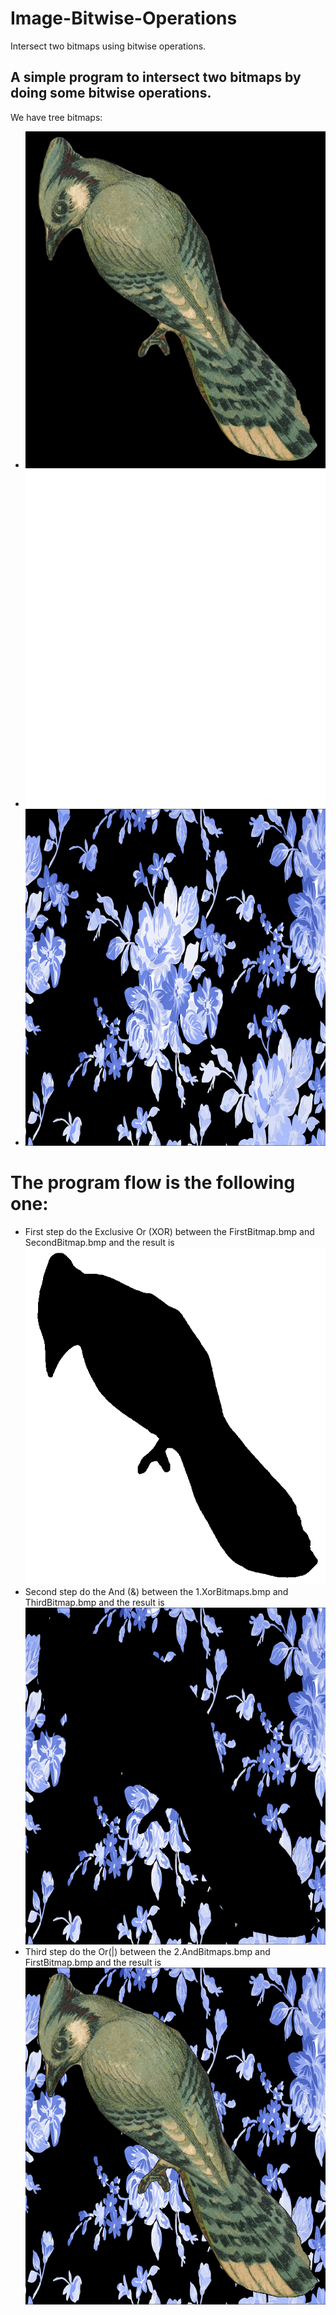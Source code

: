 # Image-Bitwise-Operations
Intersect two bitmaps using bitwise operations.

## A simple program to intersect two bitmaps by doing some bitwise operations.
We have tree bitmaps:
- ![FirstBitmap.bmp](https://raw.githubusercontent.com/MateiEduardPetrisor/Image-Bitwise-Operations/master/Image%20Bitwise%20Operations/FirstBitmap.bmp "FirstBitmap.bmp")
- ![SecondBitmap.bmp](https://raw.githubusercontent.com/MateiEduardPetrisor/Image-Bitwise-Operations/master/Image%20Bitwise%20Operations/SecondBitmap.bmp "SecondBitmap.bmp")
- ![ThirdBitmap.bmp](https://raw.githubusercontent.com/MateiEduardPetrisor/Image-Bitwise-Operations/master/Image%20Bitwise%20Operations/ThirdBitmap.bmp "ThirdBitmap.bmp")
# The program flow is the following one:
- First step do the Exclusive Or (XOR) between the FirstBitmap.bmp and SecondBitmap.bmp and the result is ![1.XorBitmaps.bmp](https://raw.githubusercontent.com/MateiEduardPetrisor/Image-Bitwise-Operations/master/Image%20Bitwise%20Operations/1.XorBitmaps.bmp "1.XorBitmaps.bmp")
- Second step do the And (&) between the 1.XorBitmaps.bmp and ThirdBitmap.bmp and the result is ![2.AndBitmaps.bmp](https://raw.githubusercontent.com/MateiEduardPetrisor/Image-Bitwise-Operations/master/Image%20Bitwise%20Operations/2.AndBitmaps.bmp "2.AndBitmaps.bmp")
- Third step do the Or(|) between the 2.AndBitmaps.bmp and FirstBitmap.bmp and the result is ![3.OrBitmaps.bmp](https://raw.githubusercontent.com/MateiEduardPetrisor/Image-Bitwise-Operations/master/Image%20Bitwise%20Operations/3.OrBitmaps.bmp "3.OrBitmaps.bmp")
